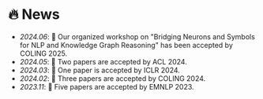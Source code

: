# 🔥 News
- *2024.06*: 🎉 Our organized workshop on "Bridging Neurons and Symbols for NLP and Knowledge Graph Reasoning" has been accepted by COLING 2025.
- *2024.05*: 🎉 Two papers are accepted by ACL 2024.
- *2024.03*: 🎉 One paper is accepted by ICLR 2024.
- *2024.02*: 🎉 Three papers are accepted by COLING 2024.
- *2023.11*: 🎉 Five papers are accepted by EMNLP 2023.

